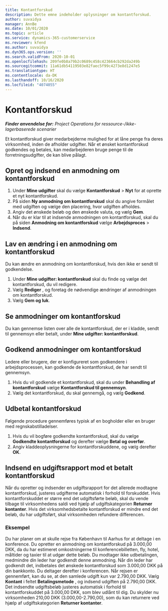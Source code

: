 ```yaml
---
title: Kontantforskud
description: Dette emne indeholder oplysninger om kontantforskud.
author: suvaidya
manager: AnnBe
ms.date: 10/01/2020
ms.topic: article
ms.service: dynamics-365-customerservice
ms.reviewer: kfend
ms.author: suvaidya
ms.dyn365.ops.version: ''
ms.search.validFrom: 2020-10-01
ms.openlocfilehash: 209fe0b8a79b2c0689c458c423664cb292da249b
ms.sourcegitcommit: 11a61db54119503e82faec5f99c4273e8d1247e5
ms.translationtype: HT
ms.contentlocale: da-DK
ms.lasthandoff: 10/16/2020
ms.locfileid: "4074055"
---
```

# <a name="cash-advance"></a>Kontantforskud

_**Finder anvendelse for:** Project Operations for ressource-/ikke-lagerbaserede scenarier_

Et kontantforskud giver medarbejderne mulighed for at låne penge fra deres virksomhed, inden de afholder udgifter. Når et ønsket kontantforskud godkendes og betales, kan medarbejderen bruge penge til de forretningsudgifter, de kan blive pålagt. 

## <a name="create-and-submit-a-cash-advance-request"></a>Opret og indsend en anmodning om kontantforskud

1. Under **Mine udgifter** skal du vælge **Kontantforskud** > **Nyt** for at oprette et nyt kontantforskud. 
2. På siden **Ny anmodning om kontantforskud** skal du angive formålet med udgiften og vælge den placering, hvor udgiften afholdes.
3. Angiv det ønskede beløb og den ønskede valuta, og vælg **Gem**. 
4. Når du er klar til at indsende anmodningen om kontantforskud, skal du på siden **Anmodning om kontantforskud** vælge **Arbejdsproces** > **Indsend**.

## <a name="modify-a-cash-advance-request"></a>Lav en ændring i en anmodning om kontantforskud

Du kan ændre en anmodning om kontantforskud, hvis den ikke er sendt til godkendelse.

1. Under **Mine udgifter: kontantforskud** skal du finde og vælge det kontantforskud, du vil redigere.
2. Vælg **Rediger** , og foretag de nødvendige ændringer af anmodningen om kontantforskud. 
3. Vælg **Gem og luk**.


## <a name="view-cash-advance-requests"></a>Se anmodninger om kontantforskud
Du kan gennemse listen over alle de kontantforskud, der er i kladde, sendt til gennemsyn eller betalt, under **Mine udgifter: kontantforskud**. 

## <a name="approve-cash-advance-requests"></a>Godkend anmodninger om kontantforskud

Ledere eller brugere, der er konfigureret som godkendere i arbejdsprocessen, kan godkende de kontantforskud, de har sendt til gennemsyn. 

1. Hvis du vil godkende et kontantforskud, skal du under **Behandling af kontantforskud** vælge **Kontantforskud til gennemsyn**.
2. Vælg det kontantforskud, du skal gennemgå, og vælg **Godkend**.  

## <a name="pay-cash-advances"></a>Udbetal kontantforskud 
Følgende procedure gennemføres typisk af en bogholder eller en bruger med regnskabstilladelser.

1. Hvis du vil bogføre godkendte kontantforskud, skal du vælge **Godkendte kontantforskud** og derefter vælge **Betal og overfør**.  
2. Angiv kladdeoplysningerne for kontantforskuddene, og vælg derefter **OK**. 

## <a name="submit-an-expense-report-against-a-paid-cash-advance"></a>Indsend en udgiftsrapport mod et betalt kontantforskud 

Når du opretter og indsender en udgiftsrapport for det allerede modtagne kontantforskud, justeres udgifterne automatisk i forhold til forskuddet. Hvis kontantforskuddet er større end det udgiftsførte beløb, skal du vende tilbage til virksomhedens saldi ved hjælp af udgiftskategorien **Returner kontanter**. Hvis det virksomhedsbetalte kontantforskud er mindre end det beløb, du har udgiftsført, skal virksomheden refundere differencen. 

### <a name="example"></a>Eksempel
Du har planer om at skulle rejse fra København til Aarhus for at deltage i en konference. Du opretter en anmodning om kontantforskud på 3.000,00 DKK, da du har estimeret omkostningerne til konferencebilletten, fly, hotel, måltider og taxier til at udgør dette beløb. Du modtager ikke udbetalingen, medmindre din leder har godkendt denne anmodning. Når din leder har godkendt det, indbetales det ønskede kontantforskud som 3.000,00 DKK på din bankkonto. Du deltager derefter i konferencen. Når rejsen er gennemført, kan du se, at den samlede udgift kun var 2.790,00 DKK. Vælg **Kontant** i feltet **Betalingsmetode** , og indsend udgiften på 2.790,00 DKK. Det indsendte udgiftsbeløb justeres automatisk i forhold til kontantforskuddet på 3.000,00 DKK, som blev udlånt til dig. Du skylder nu virksomheden 210,00 DKK (3.000,00-2.790,00), som du kan returnere ved hjælp af udgiftskategorien **Returner kontanter**. 

